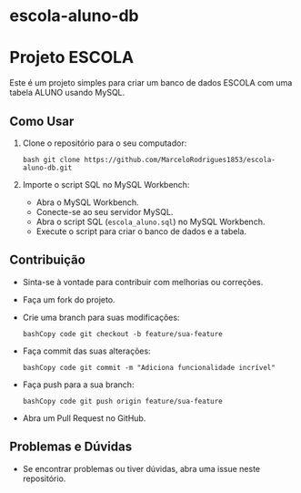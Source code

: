 # escola-aluno-db

# Projeto ESCOLA

Este é um projeto simples para criar um banco de dados ESCOLA com uma tabela ALUNO usando MySQL.

## Como Usar

1. Clone o repositório para o seu computador:

   ```bash git clone https://github.com/MarceloRodrigues1853/escola-aluno-db.git```

2. Importe o script SQL no MySQL Workbench:

   - Abra o MySQL Workbench.
   - Conecte-se ao seu servidor MySQL.
   - Abra o script SQL (`escola_aluno.sql`) no MySQL Workbench.
   - Execute o script para criar o banco de dados e a tabela.

## Contribuição

- Sinta-se à vontade para contribuir com melhorias ou correções.

- Faça um fork do projeto.

- Crie uma branch para suas modificações:

     ```bashCopy code git checkout -b feature/sua-feature```

- Faça commit das suas alterações:

     ```bashCopy code git commit -m "Adiciona funcionalidade incrível"```

- Faça push para a sua branch:

     ```bashCopy code git push origin feature/sua-feature```

- Abra um Pull Request no GitHub.

## Problemas e Dúvidas

- Se encontrar problemas ou tiver dúvidas, abra uma issue neste repositório.
